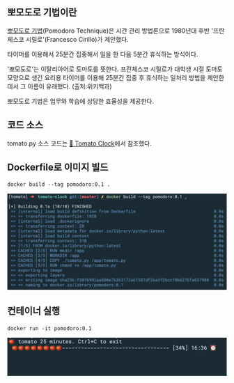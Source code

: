 ## 뽀모도로 기법이란
[뽀모도로 기법](https://ko.wikipedia.org/wiki/%ED%8F%AC%EB%AA%A8%EB%8F%84%EB%A1%9C_%EA%B8%B0%EB%B2%95)(Pomodoro Technique)은 시간 관리 방법론으로 1980년대 후반 '프란체스코 시릴로'(Francesco Cirillo)가 제안했다.

타이머를 이용해서 25분간 집중해서 일을 한 다음 5분간 휴식하는 방식이다. 

'뽀모도로'는 이탈리아어로 토마토를 뜻한다. 
프란체스코 시릴로가 대학생 시절 토마토 모양으로 생긴 요리용 타이머를 이용해 25분간 집중 후 휴식하는 일처리 방법을 제안한데서 그 이름이 유래했다.
(출처:위키백과)

뽀모도로 기법은 업무와 학습에 상당한 효율성을 제공한다.

## 코드 소스
tomato.py 소스 코드는 [🍅 Tomato Clock](https://github.com/coolcode/tomato-clock)에서 참조했다.

## Dockerfile로 이미지 빌드
```
docker build --tag pomodoro:0.1 .
```
![img](./img-build.png)

## 컨테이너 실행
```
docker run -it pomodoro:0.1
```
![img](./img-execute.png)
